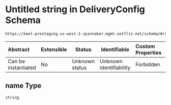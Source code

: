 # Untitled string in DeliveryConfig Schema

```txt
https://keel-prestaging.us-west-2.spinnaker.mgmt.netflix.net/schema/#/$defs/CrossAccountReferenceRule/properties/name
```




| Abstract            | Extensible | Status         | Identifiable            | Custom Properties | Additional Properties | Access Restrictions | Defined In                                                    |
| :------------------ | ---------- | -------------- | ----------------------- | :---------------- | --------------------- | ------------------- | ------------------------------------------------------------- |
| Can be instantiated | No         | Unknown status | Unknown identifiability | Forbidden         | Allowed               | none                | [keel.schema.json\*](keel.schema.json "open original schema") |

## name Type

`string`
